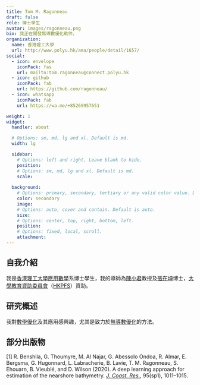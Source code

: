 ```yaml
---
title: Tom M. Ragonneau
draft: false
role: 博士學生
avatar: images/ragonneau.png
bio: 我正在開發無導數優化軟件。
organization:
  name: 香港理工大學
  url: http://www.polyu.hk/ama/people/detail/1657/
social:
  - icon: envelope
    iconPack: fas
    url: mailto:tom.ragonneau@connect.polyu.hk
  - icon: github
    iconPack: fab
    url: https://github.com/ragonneau/
  - icon: whatsapp
    iconPack: fab
    url: https://wa.me/+85269957651

weight: 1
widget:
  handler: about

  # Options: sm, md, lg and xl. Default is md.
  width: lg

  sidebar:
    # Options: left and right. Leave blank to hide.
    position:
    # Options: sm, md, lg and xl. Default is md.
    scale:
  
  background:
    # Options: primary, secondary, tertiary or any valid color value. Default is primary.
    color: secondary
    image:
    # Options: auto, cover and contain. Default is auto.
    size:
    # Options: center, top, right, bottom, left.
    position:
    # Options: fixed, local, scroll.
    attachment: 
---
```


## 自我介紹

我是[香港理工大學](https://www.polyu.edu.hk/)[應用數學](https://www.polyu.edu.hk/ama/)系博士學生，我的導師為[陳小君](https://www.polyu.edu.hk/ama/staff/xjchen/ChenXJ.htm)教授及[張在坤](https://zhangzk.net/)博士，[大學教育資助委員會](https://www.ugc.edu.hk/eng/ugc/index.html)（[HKPFS](https://cerg1.ugc.edu.hk/hkpfs/index.html)）資助。

## 研究概述

我對[數學優化](https://en.wikipedia.org/wiki/mathematical_optimization)及其應用感興趣，尤其是致力於[無導數優化](https://en.wikipedia.org/wiki/Derivative-free_optimization)的方法。

## 部分出版物

[1] R. Benshila, G. Thoumyre, M. Al Najar, G. Abessolo Ondoa, R. Almar, E. Bergsma, G. Hugonnard, L. Labracherie, B. Lavie, T. M. Ragonneau, S. Ehouarn, B. Vieublé, and D. Wilson (2020). A deep learning approach for estimation of the nearshore bathymetry. [*J. Coast. Res.*](https://meridian.allenpress.com/jcr), 95(sp1), 1011&ndash;1015.
